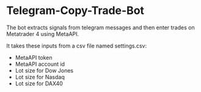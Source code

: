 # Telegram-Copy-Trade-Bot
The bot extracts signals from telegram messages and then enter trades on Metatrader 4 using MetaAPI.

It takes these inputs from a csv file named settings.csv:<br/>
  - MetaAPI token<br/>
  - MetaAPI account id<br/>
  - Lot size for Dow Jones<br/>
  - Lot size for Nasdaq<br/>
  - Lot size for DAX40
